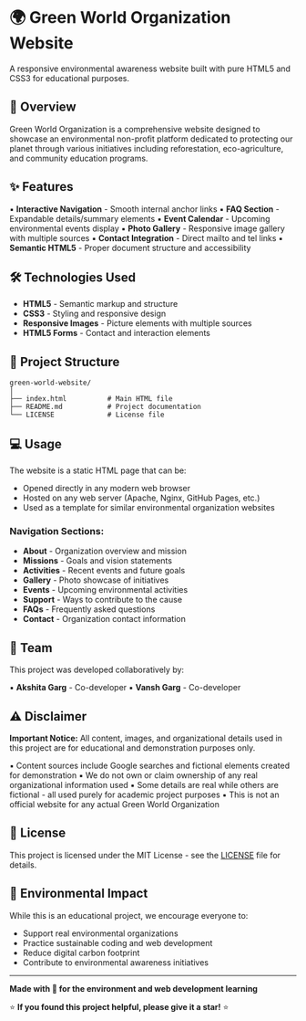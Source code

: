 # 🌍 Green World Organization Website

A responsive environmental awareness website built with pure HTML5 and CSS3 for educational purposes.

## 🌿 Overview

Green World Organization is a comprehensive website designed to showcase an environmental non-profit platform dedicated to protecting our planet through various initiatives including reforestation, eco-agriculture, and community education programs.

## ✨ Features
▪️ **Interactive Navigation** - Smooth internal anchor links
▪️ **FAQ Section** - Expandable details/summary elements
▪️ **Event Calendar** - Upcoming environmental events display
▪️ **Photo Gallery** - Responsive image gallery with multiple sources
▪️ **Contact Integration** - Direct mailto and tel links
▪️ **Semantic HTML5** - Proper document structure and accessibility

## 🛠️ Technologies Used

- **HTML5** - Semantic markup and structure
- **CSS3** - Styling and responsive design
- **Responsive Images** - Picture elements with multiple sources
- **HTML5 Forms** - Contact and interaction elements

## 📁 Project Structure

```
green-world-website/
│
├── index.html          # Main HTML file
├── README.md           # Project documentation
└── LICENSE             # License file
```

## 💻 Usage

The website is a static HTML page that can be:
- Opened directly in any modern web browser
- Hosted on any web server (Apache, Nginx, GitHub Pages, etc.)
- Used as a template for similar environmental organization websites

### Navigation Sections:
- **About** - Organization overview and mission
- **Missions** - Goals and vision statements
- **Activities** - Recent events and future goals
- **Gallery** - Photo showcase of initiatives
- **Events** - Upcoming environmental activities
- **Support** - Ways to contribute to the cause
- **FAQs** - Frequently asked questions
- **Contact** - Organization contact information

## 👥 Team

This project was developed collaboratively by:

▪️ **Akshita Garg** - Co-developer
▪️ **Vansh Garg** - Co-developer

## ⚠️ Disclaimer

**Important Notice:** All content, images, and organizational details used in this project are for educational and demonstration purposes only. 

▪️ Content sources include Google searches and fictional elements created for demonstration
▪️ We do not own or claim ownership of any real organizational information used
▪️ Some details are real while others are fictional - all used purely for academic project purposes
▪️ This is not an official website for any actual Green World Organization

## 📄 License

This project is licensed under the MIT License - see the [LICENSE](LICENSE) file for details.

## 🌱 Environmental Impact

While this is an educational project, we encourage everyone to:
- Support real environmental organizations
- Practice sustainable coding and web development
- Reduce digital carbon footprint
- Contribute to environmental awareness initiatives

---

**Made with 💚 for the environment and web development learning**

⭐ **If you found this project helpful, please give it a star!** ⭐
